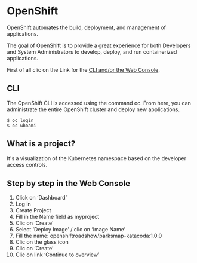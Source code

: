 # OpenShift

OpenShift automates the build, deployment, and management of applications.

The goal of OpenShift is to provide a great experience for both Developers and System Administrators to develop, deploy, and run containerized applications.

First of all clic on the Link for the [CLI and/or the Web Console](https://learn.openshift.com/introduction/getting-started).

## CLI

The OpenShift CLI is accessed using the command oc. From here, you can administrate the entire OpenShift cluster and deploy new applications.

```
$ oc login
$ oc whoami
```

## What is a project?

It's a visualization of the Kubernetes namespace based on the developer access controls.

## Step by step in the Web Console

1. Click on ‘Dashboard’
2. Log in
3. Create Project
4. Fill in the Name field as
myproject
5. Clic on ‘Create’
6. Select ‘Deploy Image’ / clic on ‘Image Name’
7. Fill the name:
openshiftroadshow/parksmap-katacoda:1.0.0
8. Clic on the glass icon
9. Clic on ‘Create’
10. Clic on link ‘Continue to overview’
